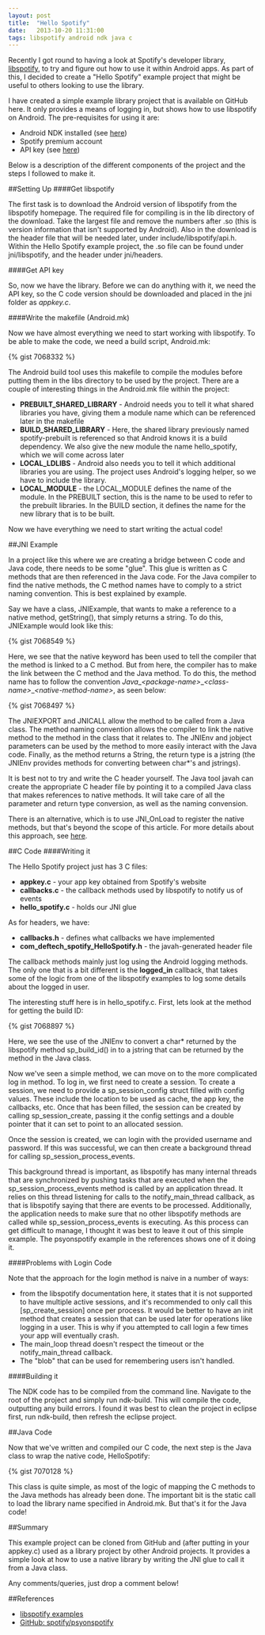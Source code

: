 ```yaml
---
layout: post
title:  "Hello Spotify"
date:   2013-10-20 11:31:00
tags: libspotify android ndk java c
---
```


Recently I got round to having a look at Spotify's developer library, [libspotify](https://developer.spotify.com/technologies/libspotify/), to try and figure out how to use it within Android apps. As part of this, I decided to create a "Hello Spotify" example project that might be useful to others looking to use the library.

I have created a simple example library project that is available on GitHub here. It only provides a means of logging in, but shows how to use libspotify on Android. The pre-requisites for using it are:

* Android NDK installed (see [here](http://developer.android.com/tools/sdk/ndk/index.html))
* Spotify premium account
* API key (see [here](https://developer.spotify.com/technologies/libspotify/keys/))

Below is a description of the different components of the project and the steps I followed to make it.

##Setting Up
####Get libspotify

The first task is to download the Android version of libspotify from the libspotify homepage. The required file for compiling is in the lib directory of the download. Take the largest file and remove the numbers after .so (this is version information that isn't supported by Android). Also in the download is the header file that will be needed later, under include/libspotify/api.h. Within the Hello Spotify example project, the .so file can be found under jni/libspotify, and the header under jni/headers.

####Get API key

So, now we have the library. Before we can do anything with it, we need the API key, so the C code version should be downloaded and placed in the jni folder as _appkey.c_.

####Write the makefile (Android.mk)

Now we have almost everything we need to start working with libspotify. To be able to make the code, we need a build script, Android.mk:

{% gist 7068332 %}

The Android build tool uses this makefile to compile the modules before putting them in the libs directory to be used by the project. There are a couple of interesting things in the Android.mk file within the project:

* __PREBUILT\_SHARED\_LIBRARY__ - Android needs you to tell it what shared libraries you have, giving them a module name which can be referenced later in the makefile
* __BUILD\_SHARED\_LIBRARY__ - Here, the shared library previously named spotify-prebuilt is referenced so that Android knows it is a build dependency. We also give the new module the name hello_spotify, which we will come across later
* __LOCAL\_LDLIBS__ - Android also needs you to tell it which additional libraries you are using. The project uses Android's logging helper, so we have to include the library.
* __LOCAL\_MODULE__ - the LOCAL_MODULE defines the name of the module. In the PREBUILT section, this is the name to be used to refer to the prebuilt libraries. In the BUILD section, it defines the name for the new library that is to be built.

Now we have everything we need to start writing the actual code!

##JNI Example

In a project like this where we are creating a bridge between C code and Java code, there needs to be some "glue". This glue is written as C methods that are then referenced in the Java code. For the Java compiler to find the native methods, the C method names have to comply to a strict naming convention. This is best explained by example.

Say we have a class, JNIExample, that wants to make a reference to a native method, getString(), that simply returns a string. To do this, JNIExample would look like this:

{% gist 7068549 %}

Here, we see that the native keyword has been used to tell the compiler that the method is linked to a C method. But from here, the compiler has to make the link between the C method and the Java method. To do this, the method name has to follow the convention _Java_\__\<package-name\>_\__\<class-name\>_\__\<native-method-name\>_, as seen below:

{% gist 7068497 %}

The JNIEXPORT and JNICALL allow the method to be called from a Java class. The method naming convention allows the compiler to link the native method to the method in the class that it relates to. The JNIEnv and jobject parameters can be used by the method to more easily interact with the Java code. Finally, as the method returns a String, the return type is a jstring (the JNIEnv provides methods for converting between char*'s and jstrings).

It is best not to try and write the C header yourself. The Java tool javah can create the appropriate C header file by pointing it to a compiled Java class that makes references to native methods. It will take care of all the parameter and return type conversion, as well as the naming convension.

There is an alternative, which is to use JNI_OnLoad to register the native methods, but that's beyond the scope of this article. For more details about this approach, see [here](http://sbcgamesdev.blogspot.co.uk/2012/12/using-jnionload-in-adroid-ndk.html).

##C Code
####Writing it

The Hello Spotify project just has 3 C files:

* __appkey.c__ - your app key obtained from Spotify's website
* __callbacks.c__ - the callback methods used by libspotify to notify us of events
* __hello\_spotify.c__ - holds our JNI glue

As for headers, we have:

* __callbacks.h__ - defines what callbacks we have implemented
* __com\_deftech\_spotify\_HelloSpotify.h__ - the javah-generated header file

The callback methods mainly just log using the Android logging methods. The only one that is a bit different is the __logged\_in__ callback, that takes some of the logic from one of the libspotify examples to log some details about the logged in user.

The interesting stuff here is in hello_spotify.c. First, lets look at the method for getting the build ID:

{% gist 7068897 %}

Here, we see the use of the JNIEnv to convert a char* returned by the libspotify method sp\_build\_id() in to a jstring that can be returned by the method in the Java class.

Now we've seen a simple method, we can move on to the more complicated log in method. To log in, we first need to create a session. To create a session, we need to provide a sp\_session\_config struct filled with config values. These include the location to be used as cache, the app key, the callbacks, etc. Once that has been filled, the session can be created by calling sp_session_create, passing it the config settings and a double pointer that it can set to point to an allocated session.

Once the session is created, we can login with the provided username and password. If this was successful, we can then create a background thread for calling sp\_session\_process\_events.

This background thread is important, as libspotify has many internal threads that are synchronized by pushing tasks that are executed when the sp_session_process_events method is called by an application thread. It relies on this thread listening for calls to the notify_main_thread callback, as that is libspotify saying that there are events to be processed. Additionally, the application needs to make sure that no other libspotify methods are called while sp_session_process_events is executing. As this process can get difficult to manage, I thought it was best to leave it out of this simple example. The psyonspotify example in the references shows one of it doing it.

####Problems with Login Code

Note that the approach for the login method is naive in a number of ways:

* from the libspotify documentation here, it states that it is not supported to have multiple active sessions, and it's recommended to only call this [sp\_create\_session] once per process. It would be better to have an init method that creates a session that can be used later for operations like logging in a user. This is why if you attempted to call login a few times your app will eventually crash.
* The main\_loop thread doesn't respect the timeout or the notify_main_thread callback.
* The "blob" that can be used for remembering users isn't handled.

####Building it

The NDK code has to be compiled from the command line. Navigate to the root of the project and simply run ndk-build. This will compile the code, outputting any build errors. I found it was best to clean the project in eclipse first, run ndk-build, then refresh the eclipse project.

##Java Code

Now that we've written and compiled our C code, the next step is the Java class to wrap the native code, HelloSpotify:

{% gist 7070128 %}

This class is quite simple, as most of the logic of mapping the C methods to the Java methods has already been done. The important bit is the static call to load the library name specified in Android.mk. But that's it for the Java code!

##Summary

This example project can be cloned from GitHub and (after putting in your appkey.c) used as a library project by other Android projects. It provides a simple look at how to use a native library by writing the JNI glue to call it from a Java class.

Any comments/queries, just drop a comment below!

##References

* [libspotify examples](https://developer.spotify.com/docs/libspotify/12.1.45/examples.html)
* [GitHub: spotify/psyonspotify](https://github.com/spotify/psyonspotify)